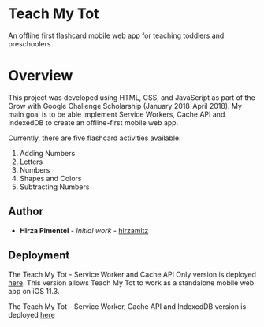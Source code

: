 # Teach My Tot
An offline first flashcard mobile web app for teaching toddlers and preschoolers. 

# Overview
This project was developed using HTML, CSS, and JavaScript as part of the Grow with Google Challenge Scholarship (January 2018-April 2018). My main goal is to be able implement Service Workers, Cache API and IndexedDB to create an offline-first mobile web app.

Currently, there are five flashcard activities available:
1. Adding Numbers 
2. Letters
3. Numbers
4. Shapes and Colors
5. Subtracting Numbers

## Author
* **Hirza Pimentel** - *Initial work* - [hirzamitz](https://github.com/hirzamitz)

## Deployment
The Teach My Tot - Service Worker and Cache API Only version is deployed [here](https://teachmytot.hirzamitz.com). This version allows Teach My Tot to work as a standalone mobile web app on iOS 11.3.

The Teach My Tot - Service Worker, Cache API and IndexedDB version is deployed [here](https://teachmytot.netlify.com)
